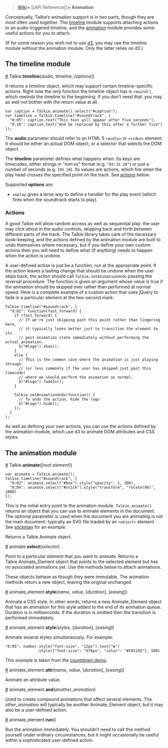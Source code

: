 > [Wiki](Home) ▸ [[API Reference]] ▸ **Animation**

Conceptually, Talkie’s animation support is in two parts, though they are most often used together. The [timeline](#wiki-timeline) module supports attaching actions to an audio-triggered timeline, and the [animation](#wiki-animation) module provides some useful actions for you to attach.

(If for some reason you wish not to use [d3](http://d3js.org), you may use the timeline module without the animation module. Only the latter relies on d3.)

## The timeline module

<a name="timeline" href="Animation#wiki-timeline">#</a> Talkie.<b>timeline</b>(<i>audio</i>, timeline, [<i>options</i>])

It returns a timeline object, which may support certain timeline-specific actions. Right now the only function the timeline object has is `rewind()`, which rewinds the timeline to the beginning. If you don’t need that, you may as well not bother with the return value at all.

    var caption = Talkie.animate().select("#caption");
    var timeline = Talkie.timeline("#soundtrack", {
      "0:05": caption.text("This text will appear after five seconds"),
      "0:10": caption.text("And be replaced by this after a further five")
    });


The **audio** parameter should refer to an HTML 5 `<audio>` or `<video>` element. It should be either an actual DOM object, or a selector that selects the DOM object.

The **timeline** parameter defines what happens when. Its keys are timecodes, either strings in "mm:ss" format (e.g. `"03:15.20"`) or just a number of seconds (e.g. `195.20`). Its values are actions, which fire when the play head crosses the specified point on the track. See [actions](#wiki-actions) below.

Supported **options** are:
  * `onplay` gives a terse way to define a handler for the play event (which fires when the soundtrack starts to play).


### Actions

A good Talkie will allow random access as well as sequential play: the user may click about in the audio controls, skipping back and forth between different parts of the track. The Talkie library takes care of the necessary book-keeping, and the actions defined by the animation module are built to undo themselves where necessary, but if you define your own custom actions then you will need to define what (if anything) needs to happen when the action is undone.

A user-defined action is just be a function, run at the appropriate point. If the action leaves a lasting change that should be undone when the user skips back, the action should call `Talkie.setAnimationUndo` passing the reversal procedure. The function is given an argument whose value is true if the animation should be skipped over rather than performed at normal speed. Here is a complete example of a custom action that uses jQuery to fade in a particular element at the two-second mark:

    Talkie.timeline("#soundtrack", {
      "0:02": function(fast_forward) {
        if (fast_forward) {
          // If we’re just skipping past this point rather than lingering here,
          // it typically looks better just to transition the element to its
          // post-animation state immediately without performing the actual animation.
          $("#logo").show();
        }
        else {
          // This is the common case where the animation is just playing through
          // (or less commonly if the user has skipped just past this timecode)
          // where we should perform the animation as normal.
          $("#logo").fadeIn();
        }
        
        Talkie.setAnimationUndo(function() {
          // To undo the action, hide the logo
          $("#logo").hide();
        });
      }
    );

As well as defining your own actions, you can use the actions defined by the animation module, which use d3 to animate DOM attributes and CSS styles.

## The animation module

<a name="Talkie-animate" href="Animation#wiki-Talkie-animate">#</a> Talkie.<b>animate</b>([<i>root element</i>])

    var animate = Talkie.animate();
    Talkie.timeline("#soundtrack", {
      "0:02": animate.select("#box").style("opacity", 1, 200),
      "0:04": animate.select("#stick").style("transform", "rotate(90)", 1000)
    });

This is the initial entry point to the animation module. `Talkie.animate()` returns an object that you can use to animate elements in the document. The optional parameter is used when the document you are animating is not the main document:  typically an SVG file loaded by an `<object>` element. See [stickman](http://bl.ocks.org/4742544) for an example.

Returns a Talkie.Animate object.

<a name="Talkie-Animate-select" href="Animation#wiki-Talkie-Animate-select">#</a> animate.<b>select</b>(<i>selector</i>)

Point to a particular element that you want to animate. Returns a Talkie.Animate_Element object that points to the selected element but has no associated animations yet. Use the methods below to attach animations.

These objects behave as though they were immutable. The animation methods return a new object, leaving the original unchanged.

<a name="Talkie-Animate_Element-style" href="Animation#wiki-Talkie-Animate_Element-style">#</a> animate_element.<b>style</b>(<i>name</i>, <i>value</i>, [<i>duration</i>], [<i>easing</i>])

Animate a CSS style. In other words, returns a new Animate_Element object that has an animation for this style added to the end of its animation queue. Duration is in milliseconds. If the duration is omitted then the transition is performed immediately.

<a name="Talkie-Animate_Element-style" href="Animation#wiki-Talkie-Animate_Element-style">#</a> animate_element.<b>style</b>(<i>styles</i>, [<i>duration</i>], [<i>easing</i>])

Animate several styles simultaneously. For example:

    "0:05": number.style("font-size", "12px").text("✺")
                  .style({"font-size": "576px", "color": "#F83195"}, 500)

This example is taken from the [countdown demo](http://bl.ocks.org/4742904).

<a name="Talkie-Animate_Element-attr" href="Animation#wiki-Talkie-Animate_Element-attr">#</a> animate_element.<b>attr</b>(<i>name</i>, <i>value</i>, [<i>duration</i>], [<i>easing</i>])

Animate an attribute value.

<a name="Talkie-Animate_Element-and" href="Animation#wiki-Talkie-Animate_Element-and">#</a> animate_element.<b>and</b>(<i>another_animation</i>)

Used to create compound animations that affect several elements. The *other_animation* will typically be another Animate_Element object, but it may also be a user-defined action.

<a name="Talkie-Animate_Element-run" href="Animation#wiki-Talkie-Animate_Element-run">#</a> animate_element.<b>run</b>()

Run the animation immediately. You shouldn’t need to call this method yourself under ordinary circumstances, but it might occasionally be useful within a sophisticated user-defined action.
